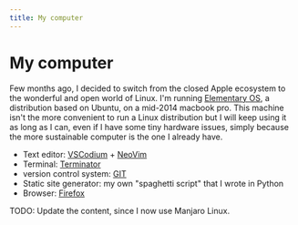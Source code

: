 ```yaml
---
title: My computer
---
```


# My computer

Few months ago, I decided to switch from the closed Apple ecosystem to the wonderful and open world of Linux. I'm running [Elementary OS](https://elementary.io/), a distribution based on Ubuntu, on a mid-2014 macbook pro. This machine isn't the more convenient to run a Linux distribution but I will keep using it as long as I can, even if I have some tiny hardware issues, simply because the more sustainable computer is the one I already have.

- Text editor: [VSCodium](https://vscodium.com/) + [NeoVim](https://neovim.io/)
- Terminal: [Terminator](https://github.com/software-jessies-org/jessies/wiki/Terminator)
- version control system: [GIT](https://git-scm.com/)
- Static site generator: my own "spaghetti script" that I wrote in Python
- Browser: [Firefox](https://www.mozilla.org/en-US/firefox/new/)

TODO: Update the content, since I now use Manjaro Linux.